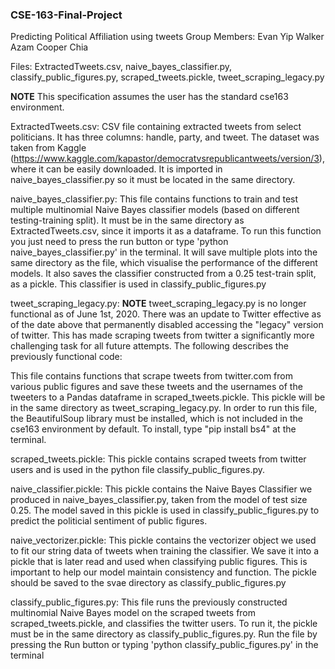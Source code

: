 ### CSE-163-Final-Project

Predicting Political Affiliation using tweets
Group Members:
Evan Yip
Walker Azam
Cooper Chia

Files: ExtractedTweets.csv, naive_bayes_classifier.py,
classify_public_figures.py, scraped_tweets.pickle,
tweet_scraping_legacy.py

**NOTE**
This specification assumes the user has the standard cse163 environment.

ExtractedTweets.csv:
CSV file containing extracted tweets from select politicians.
It has three columns: handle, party, and tweet. The dataset was
taken from Kaggle (https://www.kaggle.com/kapastor/democratvsrepublicantweets/version/3),
where it can be easily downloaded.
It is imported in naive_bayes_classifier.py
so it must be located in the same directory.

naive_bayes_classifier.py:
This file contains functions to train and test multiple
multinomial Naive Bayes classifier models (based on different
testing-training split). It must be in the same directory as
ExtractedTweets.csv, since it imports it as a dataframe.
To run this function you just need to press the run button or
type 'python naive_bayes_classifier.py' in the terminal.
It will save multiple plots into the same directory as the
file, which visualise the performance of the different models.
It also saves the classifier constructed from a 0.25 test-train
split, as a pickle. This classifier is used in classify_public_figures.py

tweet_scraping_legacy.py:
**NOTE**
tweet_scraping_legacy.py is no longer functional as of June 1st, 2020.
There was an update to Twitter effective as of the date above that
permanently disabled accessing the "legacy" version of twitter.
This has made scraping tweets from twitter a significantly more challenging
task for all future attempts. The following describes the previously functional code:

This file contains functions that scrape tweets from twitter.com from
various public figures and save these tweets and the usernames of the tweeters
to a Pandas dataframe in scraped_tweets.pickle. This pickle will be in the
same directory as tweet_scraping_legacy.py. In order to run this file,
the BeautifulSoup library must be installed, which is not included in the
cse163 environment by default. To install, type "pip install bs4" at the terminal.

scraped_tweets.pickle:
This pickle contains scraped tweets from twitter users and is
used in the python file classify_public_figures.py.

naive_classifier.pickle:
This pickle contains the Naive Bayes Classifier we produced in naive_bayes_classifier.py,
taken from the model of test size 0.25. The model saved in this pickle is used in
classify_public_figures.py to predict the politicial sentiment of public figures.

naive_vectorizer.pickle:
This pickle contains the vectorizer object we used to fit our string data of tweets
when training the classifier. We save it into a pickle that is later read and used
when classifying public figures. This is important to help our model maintain consistency
and function. The pickle should be saved to the svae directory as
classify_public_figures.py

classify_public_figures.py:
This file runs the previously constructed multinomial Naive Bayes
model on the scraped tweets from scraped_tweets.pickle, and
classifies the twitter users. To run it, the pickle must be in the
same directory as classify_public_figures.py. Run the file by pressing
the Run button or typing 'python classify_public_figures.py' in 
the terminal
